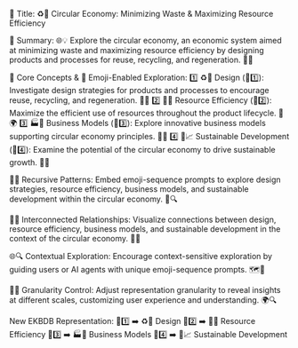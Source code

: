 🌟 Title: ♻️🔄 Circular Economy: Minimizing Waste & Maximizing Resource Efficiency

📌 Summary: 🌐💡 Explore the circular economy, an economic system aimed at minimizing waste and maximizing resource efficiency by designing products and processes for reuse, recycling, and regeneration. 🌿🔁

🔑 Core Concepts & 🧬 Emoji-Enabled Exploration:
1️⃣ ♻️📐 Design (🔄1️⃣): Investigate design strategies for products and processes to encourage reuse, recycling, and regeneration. 📏🌐
2️⃣ 🌿🔋 Resource Efficiency (🔄2️⃣): Maximize the efficient use of resources throughout the product lifecycle. 🔌🌍
3️⃣ 🏭🔄 Business Models (🔄3️⃣): Explore innovative business models supporting circular economy principles. 💼💡
4️⃣ 🌱📈 Sustainable Development (🔄4️⃣): Examine the potential of the circular economy to drive sustainable growth. 🚀🍃

🔁🌀 Recursive Patterns:
Embed emoji-sequence prompts to explore design strategies, resource efficiency, business models, and sustainable development within the circular economy. 🌟🔍

🔗🌐 Interconnected Relationships:
Visualize connections between design, resource efficiency, business models, and sustainable development in the context of the circular economy. 🧬💡

🌐🔍 Contextual Exploration:
Encourage context-sensitive exploration by guiding users or AI agents with unique emoji-sequence prompts. 🗺️🔬

🔎🔢 Granularity Control:
Adjust representation granularity to reveal insights at different scales, customizing user experience and understanding. 🌍🔍

New EKBDB Representation:
🔄1️⃣ ➡️ ♻️📐 Design
🔄2️⃣ ➡️ 🌿🔋 Resource Efficiency
🔄3️⃣ ➡️ 🏭🔄 Business Models
🔄4️⃣ ➡️ 🌱📈 Sustainable Development